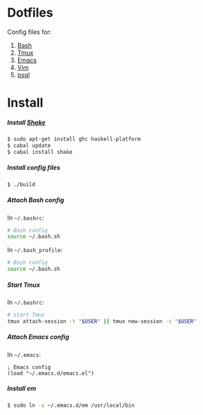 # Dotfiles

Config files for:

1. [Bash](http://www.gnu.org/software/bash/)
2. [Tmux](http://tmux.github.io/)
3. [Emacs](http://www.gnu.org/software/emacs/)
4. [Vim](http://www.vim.org/)
5. [psql](http://www.postgresql.org/docs/9.4/static/app-psql.html)

# Install

##### Install [Shake](http://shakebuild.com/)

```bash
$ sudo apt-get install ghc haskell-platform
$ cabal update
$ cabal install shake
```

##### Install config files

```bash
$ ./build
```

##### Attach Bash config

In `~/.bashrc`:
```bash
# Bash config
source ~/.bash.sh
```

In `~/.bash_profile`:
```bash
# Bash config
source ~/.bash.sh
```

##### Start Tmux

In `~/.bashrc`:
```bash
# start Tmux
tmux attach-session -t "$USER" || tmux new-session -s "$USER"
```

##### Attach Emacs config

In `~/.emacs`:
```elisp
; Emacs config
(load "~/.emacs.d/emacs.el")
```

##### Install em

```bash
$ sudo ln -s ~/.emacs.d/em /usr/local/bin
```
